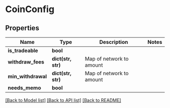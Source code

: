 # CoinConfig

## Properties
Name | Type | Description | Notes
------------ | ------------- | ------------- | -------------
**is_tradeable** | **bool** |  | 
**withdraw_fees** | **dict(str, str)** | Map of network to amount | 
**min_withdrawal** | **dict(str, str)** | Map of network to amount | 
**needs_memo** | **bool** |  | 

[[Back to Model list]](../README.md#documentation-for-models) [[Back to API list]](../README.md#documentation-for-api-endpoints) [[Back to README]](../README.md)


